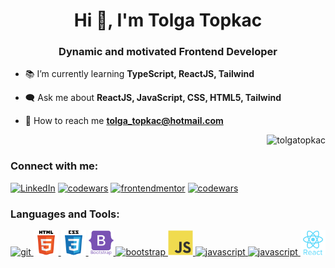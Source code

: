 <!--
**tolgatopkac/tolgatopkac** is a ✨ _special_ ✨ repository because its `README.md` (this file) appears on your GitHub profile.
-->

<h1 align="center">Hi 👋, I'm Tolga Topkac</h1>
<h3 align="center">Dynamic and motivated Frontend Developer</h3>  



- 📚 I’m currently learning **TypeScript, ReactJS, Tailwind**  
  
- 🗨️ Ask me about **ReactJS, JavaScript, CSS, HTML5, Tailwind**  
  
- 📧 How to reach me **tolga_topkac@hotmail.com**  


<p align="right"> <img src="https://komarev.com/ghpvc/?username=tolgatopkac&label=Profile%20views&color=0e75b6&style=flat" alt="tolgatopkac" /> </p>  

 <h3 align="left">Connect with me:</h3>  
<p align="left">  
  <a  href="https://www.linkedin.com/in/tolgatopkac/"><img width="40px" src="https://cdn.jsdelivr.net/gh/devicons/devicon/icons/linkedin/linkedin-original.svg" alt="LinkedIn"/></a> 
  <a href="https://www.codewars.com/users/tolgatopkac">
    <img width="30px" src="https://assets-global.website-files.com/62462834c60df92621c6b5be/62462c29f3165b55ea6255ea_light-text-logo-vertical.svg" alt="codewars"/></a>
   <a href="https://www.frontendmentor.io/profile/tolgatopkac">
    <img width="30px" src="https://cdn.worldvectorlogo.com/logos/frontendmentor-logo.svg" alt="frontendmentor" /></a>
  <a href="https://codepen.io/tolgatopkac/pens/public">
    <img width="40px" src="https://www.svgrepo.com/show/332024/codepen-square.svg" alt="codewars" />
 </a>
</p>  
  


 

  





<h3 align="left">Languages and Tools:</h3>  
<p align="center">
 <a href="https://git-scm.com/" target="_blank" rel="noreferrer"> <img src="https://www.vectorlogo.zone/logos/git-scm/git-scm-icon.svg" alt="git" width="40" height="40"/> </a>  <a href="https://www.w3.org/html/" target="_blank" rel="noreferrer"> <img src="https://raw.githubusercontent.com/devicons/devicon/master/icons/html5/html5-original-wordmark.svg" alt="html5" width="40" height="40"/> </a> 
 <a href="https://www.w3schools.com/css/" target="_blank" rel="noreferrer"> <img src="https://raw.githubusercontent.com/devicons/devicon/master/icons/css3/css3-original-wordmark.svg" alt="css3" width="40" height="40"/> </a>
 <a href="https://getbootstrap.com" target="_blank" rel="noreferrer"> <img src="https://raw.githubusercontent.com/devicons/devicon/master/icons/bootstrap/bootstrap-plain-wordmark.svg" alt="bootstrap" width="40" height="40"/> </a>
  <a href="https://tailwindcss.com/" target="_blank" rel="noreferrer"> <img src="https://cdn.jsdelivr.net/gh/devicons/devicon/icons/tailwindcss/tailwindcss-plain.svg" alt="bootstrap" width="40" height="40"/> </a>
  <a href="https://developer.mozilla.org/en-US/docs/Web/JavaScript" target="_blank" rel="noreferrer"> <img src="https://raw.githubusercontent.com/devicons/devicon/master/icons/javascript/javascript-original.svg" alt="javascript" width="40" height="40"/> </a>
    <a href="https://developer.mozilla.org/en-US/docs/Web/JavaScript" target="_blank" rel="noreferrer"> <img src="https://cdn.jsdelivr.net/gh/devicons/devicon/icons/typescript/typescript-original.svg" alt="javascript" width="40" height="40"/> </a>       
<a href="https://mui.com/" target="_blank" rel="noreferrer"> <img src="https://cdn.jsdelivr.net/gh/devicons/devicon/icons/materialui/materialui-original.svg" alt="javascript" width="40" height="40"/> </a>
 <a href="https://reactjs.org/" target="_blank" rel="noreferrer"> <img src="https://raw.githubusercontent.com/devicons/devicon/master/icons/react/react-original-wordmark.svg" alt="react" width="40" height="40"/> </a> <a href="https://redux.js.org" target="_blank" rel="noreferrer"> 



